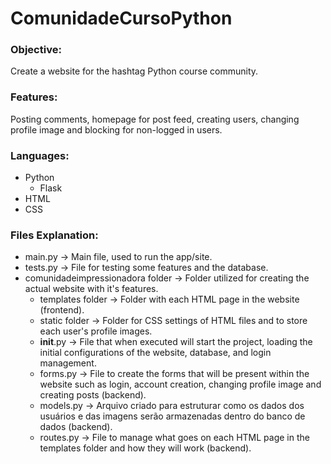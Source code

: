# ComunidadeCursoPython
### Objective:

Create a website for the hashtag Python course community.

### Features:

Posting comments, homepage for post feed, creating users, changing profile image and blocking for non-logged in users.

### Languages:

- Python
    - Flask
- HTML
- CSS

### Files Explanation:

- main.py -> Main file, used to run the app/site.
- tests.py -> File for testing some features and the database.
- comunidadeimpressionadora folder -> Folder utilized for creating the actual website with it's features.
    - templates folder -> Folder with each HTML page in the website (frontend).
    - static folder -> Folder for CSS settings of HTML files and to store each user's profile images.
    - __init__.py -> File that when executed will start the project, loading the initial configurations of the website, database, and login management.
    - forms.py -> File to create the forms that will be present within the website such as login, account creation, changing profile image and creating posts (backend).
    - models.py -> Arquivo criado para estruturar como os dados dos usuários e das imagens serão armazenadas dentro do banco de dados (backend).
    - routes.py -> File to manage what goes on each HTML page in the templates folder and how they will work (backend).

